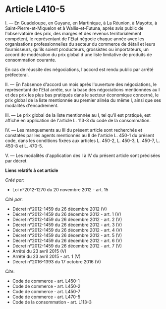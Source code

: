 # Article L410-5

I. ― En Guadeloupe, en Guyane, en Martinique, à La Réunion, à Mayotte, à Saint-Pierre-et-Miquelon et à Wallis-et-Futuna,
après avis public de l'observatoire des prix, des marges et des revenus territorialement compétent, le représentant de l'Etat
négocie chaque année avec les organisations professionnelles du secteur du commerce de détail et leurs fournisseurs, qu'ils
soient producteurs, grossistes ou importateurs, un accord de modération du prix global d'une liste limitative de produits de
consommation courante. 

En cas de réussite des négociations, l'accord est rendu public par arrêté préfectoral. 

II. ― En l'absence d'accord un mois après l'ouverture des négociations, le représentant de l'Etat arrête, sur la base des
négociations mentionnées au I et des prix les plus bas pratiqués dans le secteur économique concerné, le prix global de la
liste mentionnée au premier alinéa du même I, ainsi que ses modalités d'encadrement. 

III. ― Le prix global de la liste mentionnée au I, tel qu'il est pratiqué, est affiché en application de l'article L. 113-3
du code de la consommation. 

IV. ― Les manquements au III du présent article sont recherchés et constatés par les agents mentionnés au II de l'article L.
450-1 du présent code, dans les conditions fixées aux articles L. 450-2, L. 450-3, L. 450-7, L. 450-8 et L. 470-5. 

V. ― Les modalités d'application des I à IV du présent article sont précisées par décret.

**Liens relatifs à cet article**

_Créé par_:

  - Loi n°2012-1270 du 20 novembre 2012 - art. 15

_Cité par_:

  - Décret n°2012-1459 du 26 décembre 2012 (V)
  - Décret n°2012-1459 du 26 décembre 2012 - art. 1 (V)
  - Décret n°2012-1459 du 26 décembre 2012 - art. 2 (V)
  - Décret n°2012-1459 du 26 décembre 2012 - art. 3 (V)
  - Décret n°2012-1459 du 26 décembre 2012 - art. 4 (V)
  - Décret n°2012-1459 du 26 décembre 2012 - art. 5 (V)
  - Décret n°2012-1459 du 26 décembre 2012 - art. 6 (V)
  - Décret n°2012-1459 du 26 décembre 2012 - art. 7 (V)
  - Arrêté du 23 avril 2015 (V)
  - Arrêté du 23 avril 2015 - art. 1 (V)
  - Décret n°2016-1393 du 17 octobre 2016 (V)

_Cite_:

  - Code de commerce - art. L450-1
  - Code de commerce - art. L450-2
  - Code de commerce - art. L450-7
  - Code de commerce - art. L470-5
  - Code de la consommation - art. L113-3
